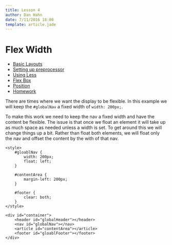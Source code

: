 ```yaml
---
title: Lesson 4
author: Dan Hahn
date: 7/11/2016 18:00
template: article.jade
---
```


# Flex Width

* [Basic Layouts]()
* [Setting up preprocessor](less.html)
* [Using Less](using-less.html)
* [Flex Box](flex.html)
* [Position](position.html)
* [Homework](homework.html)

There are times where we want the display to be flexible. In this example we will keep the `#globalNav` a fixed width of `width: 200px;`.

To make this work we need to keep the nav a fixed width and have the content be flexible. The issue is that once we float an element it will take up as much space as needed unless a width is set. To get around this we will change things up a bit. Rather than float both elements, we will float only the nav and offset the content by the with of that nav.

    <style>
        #gloablNav {
            width: 200px;
            float: left;
        }

        #contentArea {
            margin-left: 200px;
        }

        #footer {
            clear: both;
        }
    </style>

    <div id="container">
        <header id="globalHeader"></header>
        <nav id="globalNav"></nav>
        <article id="contentArea"></article>
        <footer id="gloablFooter"></footer>
    </div>
